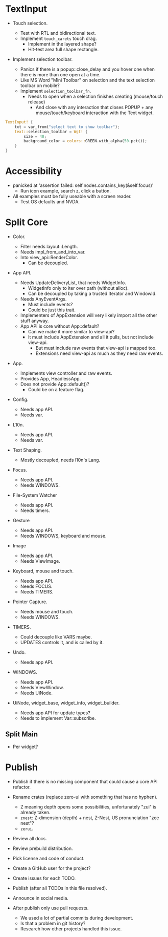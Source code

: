 # TextInput

* Touch selection.
    - Test with RTL and bidirectional text.
    - Implement `touch_carets` touch drag.
        - Implement in the layered shape?
        - Hit-test area full shape rectangle.

* Implement selection toolbar.
    - Panics if there is a popup::close_delay and you hover one when there is more than one open at a time.
    - Like MS Word "Mini Toolbar" on selection and the text selection toolbar on mobile?
    - Implement `selection_toolbar_fn`.
        - Needs to open when a selection finishes creating (mouse/touch release)
            - And close with any interaction that closes POPUP + any mouse/touch/keyboard interaction with the Text widget.
```rust
TextInput! {
    txt = var_from("select text to show toolbar");
    text::selection_toolbar = Wgt! {
        size = 40;
        background_color = colors::GREEN.with_alpha(50.pct());
    }
}
```

# Accessibility

*  panicked at 'assertion failed: self.nodes.contains_key(&self.focus)'
    - Run icon example, search z, click a button.
* All examples must be fully useable with a screen reader.
    - Test OS defaults and NVDA.

# Split Core

* Color.
    - Filter needs layout::Length.
    - Needs impl_from_and_into_var.
    - Into view_api::RenderColor.
        - Can be decoupled.

* App API.
    - Needs UpdateDeliveryList, that needs WidgetInfo.
        - WidgetInfo only to iter over path (without alloc).
        - Can be decoupled by taking a trusted Iterator and WindowId.
    - Needs AnyEventArgs.
        - Must include events?
        - Could be just this trait.
    - Implementers of AppExtension will very likely import all the other stuff anyway.
    - App API is core without App::default?
        - Can we make it more similar to view-api?
        - It must include AppExtension and all it pulls, but not include view-api.
            - But must include raw events that view-api is mapped too.
            - Extensions need view-api as much as they need raw events.
* App.
    - Implements view controller and raw events.
    - Provides App, HeadlessApp.
    - Does not provide App::default()?
        - Could be on a feature flag.

* Config.
    - Needs app API.
    - Needs var.

* L10n.
    - Needs app API.
    - Needs var.

* Text Shaping.
    - Mostly decoupled, needs l10n's Lang.

* Focus.
    - Needs app API.
    - Needs WINDOWS.

- File-System Watcher
    - Needs app API.
    - Needs timers.

- Gesture
    - Needs app API.
    - Needs WINDOWS, keyboard and mouse.

- Image
    - Needs app API.
    - Needs ViewImage.

- Keyboard, mouse and touch.
    - Needs app API.
    - Needs FOCUS.
    - Needs TIMERS.

- Pointer Capture.
    - Needs mouse and touch.
    - Needs WINDOWS.

- TIMERS.
    - Could decouple like VARS maybe.
    - UPDATES controls it, and is called by it.

- Undo.
    - Needs app API.

- WINDOWS.
    - Needs app API.
    - Needs ViewWindow.
    - Needs UiNode.

- UiNode, widget_base, widget_info, widget_builder.
    - Needs app API for update types?
    - Needs to implement Var::subscribe.


## Split Main

* Per widget?

# Publish

* Publish if there is no missing component that could cause a core API refactor.

* Rename crates (replace zero-ui with something that has no hyphen). 
    - Z meaning depth opens some possibilities, unfortunately "zui" is already taken.
    - `znest`: Z-dimension (depth) + nest, Z-Nest, US pronunciation "zee nest"? 
    - `zerui`.

* Review all docs.
* Review prebuild distribution.
* Pick license and code of conduct.
* Create a GitHub user for the project?
* Create issues for each TODO.

* Publish (after all TODOs in this file resolved).
* Announce in social media.

* After publish only use pull requests.
    - We used a lot of partial commits during development.
    - Is that a problem in git history?
    - Research how other projects handled this issue.